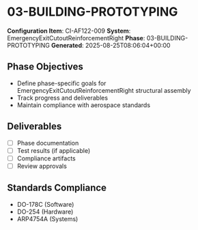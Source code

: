 # 03-BUILDING-PROTOTYPING

**Configuration Item**: CI-AF122-009
**System**: EmergencyExitCutoutReinforcementRight
**Phase**: 03-BUILDING-PROTOTYPING
**Generated**: 2025-08-25T08:06:04+00:00

## Phase Objectives
- Define phase-specific goals for EmergencyExitCutoutReinforcementRight structural assembly
- Track progress and deliverables
- Maintain compliance with aerospace standards

## Deliverables
- [ ] Phase documentation
- [ ] Test results (if applicable)
- [ ] Compliance artifacts
- [ ] Review approvals

## Standards Compliance
- DO-178C (Software)
- DO-254 (Hardware)
- ARP4754A (Systems)

